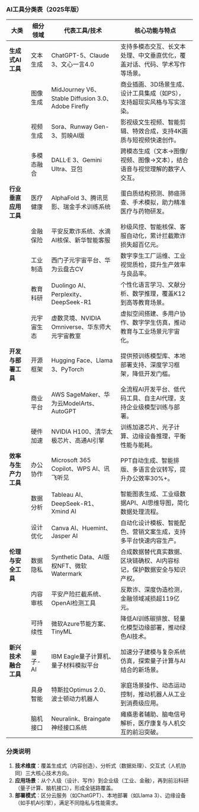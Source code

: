 ### **AI工具分类表（2025年版）**  

| **大类**                | **细分领域**                  | **代表工具/技术**                              | **核心功能与特点**                                                                 |  
|-------------------------|-------------------------------|------------------------------------------------|-----------------------------------------------------------------------------------|  
| **生成式AI工具**        | 文本生成                      | ChatGPT-5、Claude 3、文心一言4.0                | 支持多模态交互、长文本处理、中文垂直优化，覆盖对话、代码、学术写作等场景。          |  
|                         | 图像生成                      | MidJourney V6、Stable Diffusion 3.0、Adobe Firefly | 商业插画、3D场景生成、设计工具集成（如PS），支持超现实风格与写实渲染。              |  
|                         | 视频生成                      | Sora、Runway Gen-3、剪映AI版                    | 影视级文生视频、智能剪辑、特效合成，支持4K画质与短视频快速创作。                    |  
|                         | 多模态融合                    | DALL·E 3、Gemini Ultra、豆包                   | 跨模态生成（文本→图像/视频、图像→文本），结合语音与视觉理解的数字人交互。            |  
| **行业垂直应用工具**    | 医疗健康                      | AlphaFold 3、腾讯觅影、瑞金手术训练系统          | 蛋白质结构预测、肺癌筛查、手术模拟，助力精准医疗与药物研发。                        |  
|                         | 金融保险                      | 平安反欺诈系统、水滴AI核保、新华智能客服        | 秒级风控、智能核保、客服自动化，累计拦截欺诈损失超百亿元。                          |  
|                         | 工业制造                      | 西门子元宇宙平台、华为云盘古CV                  | 数字孪生工厂运维、工业视觉质检，提升生产效率与良品率。                              |  
|                         | 教育科研                      | Duolingo AI、Perplexity、DeepSeek-R1            | 个性化语言学习、文献分析、数学推理，覆盖K12到高等教育场景。                          |  
|                         | 元宇宙生态                    | 虚数灵境、NVIDIA Omniverse、华东师大元宇宙教室  | 虚拟空间搭建、多用户协作、数字学生仿真，推动教育与工业场景元宇宙化。                |  
| **开发与部署工具**      | 开源框架                      | Hugging Face、Llama 3、PyTorch                 | 提供预训练模型库、本地部署支持、深度学习框架，降低开发门槛。                        |  
|                         | 商业平台                      | AWS SageMaker、华为云ModelArts、AutoGPT          | 全流程AI开发平台、低代码工具、自主AI代理，支持企业级模型训练与部署。                |  
|                         | 硬件加速                      | NVIDIA H100、清华太极芯片、高通AI引擎           | 训练加速芯片、光子计算、边缘设备推理，平衡性能与能耗。                              |  
| **效率与生产力工具**    | 办公协作                      | Microsoft 365 Copilot、WPS AI、讯飞听见        | PPT自动生成、智能排版、多语言会议转写，提升办公效率30%+。                           |  
|                         | 数据分析                      | Tableau AI、DeepSeek-R1、Xmind AI              | 智能图表生成、工业级数据API、AI思维导图，简化数据处理流程。                          |  
|                         | 设计优化                      | Canva AI、Huemint、Jasper AI                   | 自动化设计模板、智能配色、营销文案生成，支持多平台快速内容生产。                    |  
| **伦理与安全工具**      | 数据隐私                      | Synthetic Data、AI版权NFT、微软Watermark        | 合成数据替代真实数据、区块链确权、AI内容标记，保护数据安全与知识产权。              |  
|                         | 内容审核                      | 平安产险拦截系统、OpenAI检测工具                | 反欺诈、深度伪造检测，金融领域减损超119亿元。                                      |  
|                         | 可持续性                      | 微软Azure节能方案、TinyML                      | 降低AI训练碳排放、轻量化模型边缘部署，推动绿色AI技术。                              |  
| **新兴技术融合工具**    | 量子-AI                       | IBM Eagle量子计算机、量子材料模拟平台          | 加速分子建模与复杂系统仿真，探索量子计算与AI结合的新场景。                          |  
|                         | 具身智能                      | 特斯拉Optimus 2.0、波士顿动力机器人            | 家庭场景操作、动态运动控制，推动机器人从工业到消费级应用。                          |  
|                         | 脑机接口                      | Neuralink、Braingate神经接口系统                | 瘫痪患者辅助、脑电信号解析，医疗康复与人机交互的前沿突破。                          |  

### **分类说明**  
1. **技术维度**：覆盖生成式（内容创造）、分析式（数据处理）、交互式（人机协同）三大核心技术方向。  
2. **应用场景**：从个人级（设计、写作）到企业级（工业、金融），再到前沿科研（量子计算、脑机接口），形成全链路覆盖。  
3. **部署模式**：区分云服务（如ChatGPT）、本地部署（如Llama 3）、边缘设备（如手机AI引擎），满足不同隐私与性能需求。  
